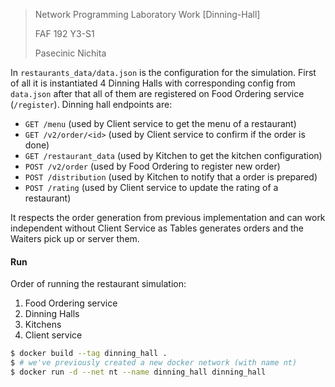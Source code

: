 > Network Programming Laboratory Work [Dinning-Hall]
>
> FAF 192 Y3-S1
>
> Pasecinic Nichita

In `restaurants_data/data.json` is the configuration for the simulation. First of all it is instantiated 4 Dinning Halls with corresponding config from `data.json` after that all of them are registered on Food Ordering service (`/register`). Dinning hall endpoints are: 

* `GET /menu`  (used by Client service to get the menu of a restaurant)
* `GET /v2/order/<id>` (used by Client service to confirm if the order is done)
* `GET /restaurant_data` (used by Kitchen to get the kitchen configuration)
* `POST /v2/order` (used by Food Ordering to register new order)
* `POST /distribution` (used by Kitchen to notify that a order is prepared)
* `POST /rating` (used by Client service to update the rating of a restaurant)

It respects the order generation from previous implementation and can work independent without Client Service as Tables generates orders and the Waiters pick up or server them.

#### **Run**

Order of running the restaurant simulation:

1. Food Ordering service
2. Dinning Halls
3. Kitchens
4. Client service

```bash
$ docker build --tag dinning_hall . 
$ # we've previously created a new docker network (with name nt)
$ docker run -d --net nt --name dinning_hall dinning_hall
```

